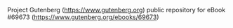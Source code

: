 Project Gutenberg (https://www.gutenberg.org) public repository for
eBook #69673 (https://www.gutenberg.org/ebooks/69673)
